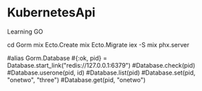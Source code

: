 # KubernetesApi

Learning GO

cd Gorm
mix Ecto.Create
mix Ecto.Migrate
iex -S mix phx.server


#alias Gorm.Database
#{:ok, pid} =  Database.start_link("redis://127.0.0.1:6379")
#Database.check(pid)
#Database.userone(pid, id)
#Database.list(pid)
#Database.set(pid, "onetwo", "three")
#Database.get(pid, "onetwo")